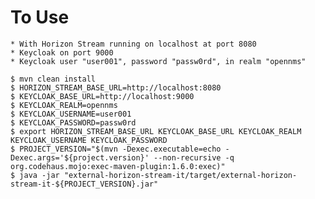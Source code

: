 # To Use

    * With Horizon Stream running on localhost at port 8080
    * Keycloak on port 9000
    * Keycloak user "user001", password "passw0rd", in realm "opennms"

    $ mvn clean install
    $ HORIZON_STREAM_BASE_URL=http://localhost:8080
    $ KEYCLOAK_BASE_URL=http://localhost:9000
    $ KEYCLOAK_REALM=opennms
    $ KEYCLOAK_USERNAME=user001
    $ KEYCLOAK_PASSWORD=passw0rd
    $ export HORIZON_STREAM_BASE_URL KEYCLOAK_BASE_URL KEYCLOAK_REALM KEYCLOAK_USERNAME KEYCLOAK_PASSWORD
    $ PROJECT_VERSION="$(mvn -Dexec.executable=echo -Dexec.args='${project.version}' --non-recursive -q org.codehaus.mojo:exec-maven-plugin:1.6.0:exec)"
    $ java -jar "external-horizon-stream-it/target/external-horizon-stream-it-${PROJECT_VERSION}.jar"

